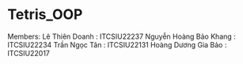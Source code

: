 # Tetris_OOP

Members: 
Lê Thiên Doanh : ITCSIU22237 
Nguyễn Hoàng Bảo Khang : ITCSIU22234
Trần Ngọc Tân : ITCSIU22131
Hoàng Dương Gia Bảo : ITCSIU22017


